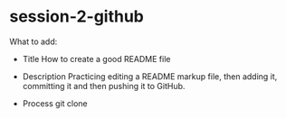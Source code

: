 # session-2-github
What to add:

- Title
How to create a good README file


- Description
Practicing editing a README markup file, then adding it, committing it and then pushing it to GitHub.


- Process
git clone